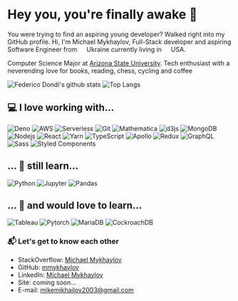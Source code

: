 # Hey you, you're finally awake 🖖

You were trying to find an aspiring young developer? Walked right into my GitHub profile. Hi, I'm Michael Mykhaylov, Full-Stack developer and aspiring Software Engineer from <img src="https://image.flaticon.com/icons/svg/197/197572.svg" width="13"/> Ukraine currently living in <img src="https://image.flaticon.com/icons/svg/197/197484.svg" width="13"/> USA.

Computer Science Major at [Arizona State University](https://www.asy.edu). Tech enthusiast with a neverending love for books, reading, chess, cycling and coffee

![Federico Dondi's github stats](https://github-readme-stats.vercel.app/api?username=mmykhaylov&show_icons=true&hide_border=true)
![Top Langs](https://github-readme-stats.vercel.app/api/top-langs/?username=mmykhaylov&layout=compact&hide_border=true)


## 💻 I love working with...

<p><img alt="Deno" src="https://img.shields.io/badge/-Deno-000?logo=deno&logoColor=white" />
<img alt="AWS" src="https://img.shields.io/badge/-AWS-232F3E?logo=amazonaws&logoColor=white" />
<img alt="Serverless" src="https://img.shields.io/badge/-Serverless-FD5750?logo=serverless&logoColor=white" />
<img alt="Git" src="https://img.shields.io/badge/-Git-F05032?logo=git&logoColor=white" />
<img alt="Mathematica" src="https://img.shields.io/badge/-Mathematica-DD1100?logo=wolframmathematica&logoColor=white" />
<img alt="d3js" src="https://img.shields.io/badge/-D3.js-F9A03C?logo=d3.js&logoColor=white" />
<img alt="MongoDB" src="https://img.shields.io/badge/-MongoDB-13aa52?logo=mongodb&logoColor=white" />
<img alt="Nodejs" src="https://img.shields.io/badge/-Nodejs-43853d?logo=Node.js&logoColor=white" />
<img alt="React" src="https://img.shields.io/badge/-React-45b8d8?logo=react&logoColor=white" />
<img alt="Yarn" src="https://img.shields.io/badge/-Yarn-2C8EBB?logo=yarn&logoColor=white" />
<img alt="TypeScript" src="https://img.shields.io/badge/-TypeScript-3178C6?logo=typescript&logoColor=white" /> 
<img alt="Apollo" src="https://img.shields.io/badge/-Apollo%20GraphQL-311C87?logo=apollo-graphql&logoColor=white" />
<img alt="Redux" src="https://img.shields.io/badge/-Redux-764ABC?logo=redux&logoColor=white" />
<img alt="GraphQL" src="https://img.shields.io/badge/-GraphQL-E10098?logo=graphql&logoColor=white" />
<img alt="Sass" src="https://img.shields.io/badge/-Sass-CC6699?logo=sass&logoColor=white" />
<img alt="Styled Components" src="https://img.shields.io/badge/-Styled_Components-db7092?logo=styled-components&logoColor=white" /></p>

## ... 🔭 still learn...

<p><img alt="Python" src="https://img.shields.io/badge/-Python-3776AB?logo=python&logoColor=white" />
<img alt="Jupyter" src="https://img.shields.io/badge/-Jupyter-F37626?logo=jupyter&logoColor=white" />
<img alt="Pandas" src="https://img.shields.io/badge/-Pandas-150458?logo=pandas&logoColor=white" /></p>

## ... 🧪 and would love to learn...

<p><img alt="Tableau" src="https://img.shields.io/badge/-Tableau-E97627?logo=tableau&logoColor=white" />
<img alt="Pytorch" src="https://img.shields.io/badge/-Pytorch-EE4C2C?logo=pytorch&logoColor=white" />
<img alt="MariaDB" src="https://img.shields.io/badge/-MariaDB-003545?logo=mariadb&logoColor=white" />
<img alt="CockroachDB" src="https://img.shields.io/badge/-CockroachDB-6933FF?logo=cockroachlabs&logoColor=white" /></p>

### 📬 Let's get to know each other

- StackOverflow: [Michael Mykhaylov](https://stackoverflow.com/users/12770693/michael-mykhaylov)
- GitHub: [mmykhaylov](https://github.com/mmykhaylov)
- LinkedIn: [Michael Mykhaylov](https://www.linkedin.com/in/mmykhaylov/)
- Site: coming soon...
- E-mail: [mikemikhailov2003@gmail.com](mailto:mikemikhailov2003@gmail.com)
